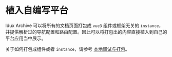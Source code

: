 # 植入自编写平台

Idux Archive 可以将所有的文档页面打包成 `vue3` 组件或框架无关的 `instance`，并提供解析过的导航配置和路由配置。因此可以将打包出的内容直接植入到自己的平台应用当中展示。

关于如何打包成组件或者 `instance`，请参考 [本地调试与打包](/guide/introdoction/DevAndBuilding/)。